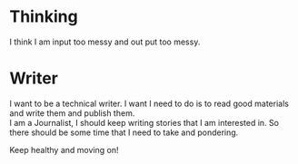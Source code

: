 # Thinking
I think I am input too messy and out put too messy.  


# Writer
I want to be a technical writer.
I want I need to do is to read good materials and write them and publish them.  
I am a Journalist, I should keep writing stories that I am interested in.
So there should be some time that I need to take and pondering.  

Keep healthy and moving on!
